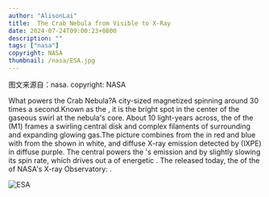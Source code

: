 ```yaml
---
author: "AlisonLai"
title:  The Crab Nebula from Visible to X-Ray 
date: 2024-07-24T09:00:23+0800
description: ""
tags: ["nasa"]
copyright: NASA
thumbnail: /nasa/ESA.jpg
---
```

图文来源自：nasa.  copyright: NASA

 What powers the Crab Nebula?A city-sized magnetized  spinning around 30 times a second.Known as the , it is the bright spot in the center of the gaseous swirl at the nebula's core. About 10 light-years across, the  of the  (M1) frames a swirling central disk and complex filaments of surrounding and expanding glowing gas.The picture combines  from the  in red and blue with  from the  shown in white, and diffuse X-ray emission detected by  (IXPE) in diffuse purple. The central  powers the 's emission and  by slightly slowing its spin rate, which drives out a  of energetic . The  released today, the  of the  of NASA's  X-ray Observatory: . 

![ESA](/nasa/ESA.jpg)